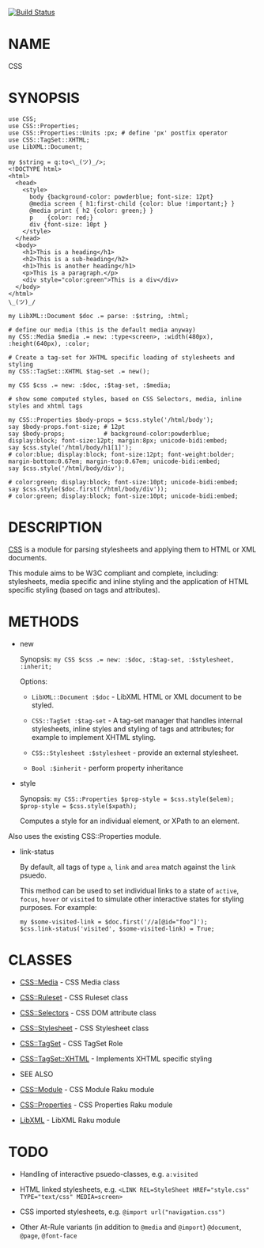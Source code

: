 [![Build Status](https://travis-ci.org/p6-css/CSS-raku.svg?branch=master)](https://travis-ci.org/p6-css/CSS-raku)

NAME
====

CSS

SYNOPSIS
========

    use CSS;
    use CSS::Properties;
    use CSS::Properties::Units :px; # define 'px' postfix operator
    use CSS::TagSet::XHTML;
    use LibXML::Document;

    my $string = q:to<\_(ツ)_/>;
    <!DOCTYPE html>
    <html>
      <head>
        <style>
          body {background-color: powderblue; font-size: 12pt}
          @media screen { h1:first-child {color: blue !important;} }
          @media print { h2 {color: green;} }
          p    {color: red;}
          div {font-size: 10pt }
        </style>
      </head>
      <body>
        <h1>This is a heading</h1>
        <h2>This is a sub-heading</h2>
        <h1>This is another heading</h1>
        <p>This is a paragraph.</p>
        <div style="color:green">This is a div</div>
      </body>
    </html>
    \_(ツ)_/

    my LibXML::Document $doc .= parse: :$string, :html;

    # define our media (this is the default media anyway)
    my CSS::Media $media .= new: :type<screen>, :width(480px), :height(640px), :color;

    # Create a tag-set for XHTML specific loading of stylesheets and styling
    my CSS::TagSet::XHTML $tag-set .= new();

    my CSS $css .= new: :$doc, :$tag-set, :$media;

    # show some computed styles, based on CSS Selectors, media, inline styles and xhtml tags

    my CSS::Properties $body-props = $css.style('/html/body');
    say $body-props.font-size; # 12pt
    say $body-props;           # background-color:powderblue; display:block; font-size:12pt; margin:8px; unicode-bidi:embed;
    say $css.style('/html/body/h1[1]');
    # color:blue; display:block; font-size:12pt; font-weight:bolder; margin-bottom:0.67em; margin-top:0.67em; unicode-bidi:embed;
    say $css.style('/html/body/div');

    # color:green; display:block; font-size:10pt; unicode-bidi:embed;
    say $css.style($doc.first('/html/body/div'));
    # color:green; display:block; font-size:10pt; unicode-bidi:embed;

DESCRIPTION
===========

[CSS](CSS) is a module for parsing stylesheets and applying them to HTML or XML documents.

This module aims to be W3C compliant and complete, including: stylesheets, media specific and inline styling and the application of HTML specific styling (based on tags and attributes).

METHODS
=======

  * new

    Synopsis: `my CSS $css .= new: :$doc, :$tag-set, :$stylesheet, :inherit;`

    Options:

    - `LibXML::Document :$doc` - LibXML HTML or XML document to be styled.

    - `CSS::TagSet :$tag-set` - A tag-set manager that handles internal stylesheets, inline styles and styling of tags and attributes; for example to implement XHTML styling. 

    - `CSS::Stylesheet :$stylesheet` - provide an external stylesheet.

    - `Bool :$inherit` - perform property inheritance

  * style

    Synopsis: `my CSS::Properties $prop-style = $css.style($elem); $prop-style = $css.style($xpath);`

    Computes a style for an individual element, or XPath to an element.

Also uses the existing CSS::Properties module.

  * link-status

    By default, all tags of type `a`, `link` and `area` match against the `link` psuedo.

    This method can be used to set individual links to a state of `active`, `focus`, `hover` or `visited` to simulate other interactive states for styling purposes. For example:

        my $some-visited-link = $doc.first('//a[@id="foo"]');
        $css.link-status('visited', $some-visited-link) = True;

CLASSES
=======

  * [CSS::Media](https://github.com/p6-css/CSS-raku/blob/master/doc/Media.md) - CSS Media class

  * [CSS::Ruleset](https://github.com/p6-css/CSS-raku/blob/master/doc/Ruleset.md) - CSS Ruleset class

  * [CSS::Selectors](https://github.com/p6-css/CSS-raku/blob/master/doc/Selectors.md) - CSS DOM attribute class

  * [CSS::Stylesheet](https://github.com/p6-css/CSS-raku/blob/master/doc/Stylesheet.md) - CSS Stylesheet class

  * [CSS::TagSet](https://github.com/p6-css/CSS-raku/blob/master/doc/TagSet.md) - CSS TagSet Role

  * [CSS::TagSet::XHTML](https://github.com/p6-css/CSS-raku/blob/master/doc/TagSet/XHTML.md) - Implements XHTML specific styling

  * SEE ALSO

  * [CSS::Module](https://github.com/p6-css/CSS-Module-p6) - CSS Module Raku module

  * [CSS::Properties](https://github.com/p6-css/CSS-Properties-p6) - CSS Properties Raku module

  * [LibXML](https://github.com/p6-xml/LibXML-p6) - LibXML Raku module

TODO
====

- Handling of interactive psuedo-classes, e.g. `a:visited`

- HTML linked stylesheets, e.g. `<LINK REL=StyleSheet HREF="style.css" TYPE="text/css" MEDIA=screen>`

- CSS imported stylesheets, e.g. `@import url("navigation.css")`

- Other At-Rule variants (in addition to `@media` and `@import`) `@document`, `@page`, `@font-face`

